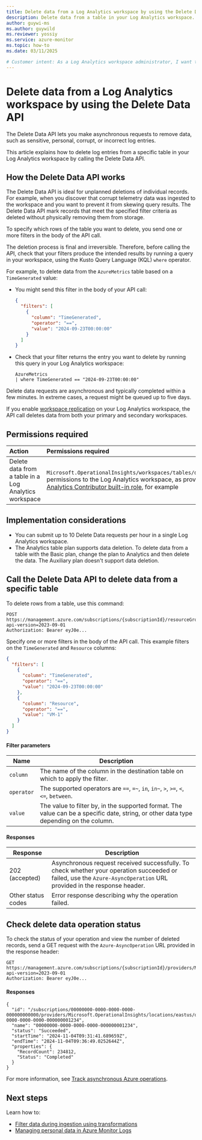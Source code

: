 ```yaml
---
title: Delete data from a Log Analytics workspace by using the Delete Data API 
description: Delete data from a table in your Log Analytics workspace. 
author: guywi-ms
ms.author: guywild
ms.reviewer: yossiy
ms.service: azure-monitor
ms.topic: how-to 
ms.date: 03/11/2025

# Customer intent: As a Log Analytics workspace administrator, I want to delete data from tables in my Log Analytics workspace if the data is ingested by mistake, corrupt, or includes personal identifiable details.
---
```


# Delete data from a Log Analytics workspace by using the Delete Data API 

The Delete Data API lets you make asynchronous requests to remove data, such as sensitive, personal, corrupt, or incorrect log entries.

This article explains how to delete log entries from a specific table in your Log Analytics workspace by calling the Delete Data API.

## How the Delete Data API works

The Delete Data API is ideal for unplanned deletions of individual records. For example, when you discover that corrupt telemetry data was ingested to the workspace and you want to prevent it from skewing query results. The Delete Data API mark records that meet the specified filter criteria as deleted without physically removing them from storage. 

To specify which rows of the table you want to delete, you send one or more filters in the body of the API call.

The deletion process is final and irreversible. Therefore, before calling the API, check that your filters produce the intended results by running a query in your workspace, using the Kusto Query Language (KQL) `where` operator.

For example, to delete data from the `AzureMetrics` table based on a `TimeGenerated` value: 

- You might send this filter in the body of your API call:

  ```json 
  {
    "filters": [
      {
        "column": "TimeGenerated",      
        "operator": "==",                
        "value": "2024-09-23T00:00:00"  
      }
    ]
  }
  ```

- Check that your filter returns the entry you want to delete by running this query in your Log Analytics workspace:

  ```kusto
  AzureMetrics
  | where TimeGenerated == "2024-09-23T00:00:00" 
  ```


Delete data requests are asynchronous and typically completed within a few minutes. In extreme cases, a request might be queued up to five days.

If you enable [workspace replication](workspace-replication.md) on your Log Analytics workspace, the API call deletes data from both your primary and secondary workspaces.

## Permissions required

| Action | Permissions required |
|:-------|:---------------------|
| Delete data from a table in a Log Analytics workspace | `Microsoft.OperationalInsights/workspaces/tables/deleteData/action` permissions to the Log Analytics workspace, as provided by the [Log Analytics Contributor built-in role](./manage-access.md#log-analytics-contributor), for example |

## Implementation considerations

- You can submit up to 10 Delete Data requests per hour in a single Log Analytics workspace. 
- The Analytics table plan supports data deletion. To delete data from a table with the Basic plan, change the plan to Analytics and then delete the data. The Auxiliary plan doesn't support data deletion.

## Call the Delete Data API to delete data from a specific table

To delete rows from a table, use this command: 

```http  
POST https://management.azure.com/subscriptions/{subscriptionId}/resourceGroups/{resourcegroup}/providers/Microsoft.OperationalInsights/workspaces/{workspace_name}/tables/{table_name}/deleteData?api-version=2023-09-01
Authorization: Bearer eyJ0e...
```

Specify one or more filters in the body of the API call. This example filters on the `TimeGenerated` and `Resource` columns:

```json 
{
  "filters": [
    {
      "column": "TimeGenerated",      
      "operator": "==",                
      "value": "2024-09-23T00:00:00"  
    },
    {
      "column": "Resource",      
      "operator": "==",                
      "value": "VM-1"  
    }
  ]
}
```

#### Filter parameters

| Name | Description|
| - | - |
| `column` | The name of the column in the destination table on which to apply the filter. |
| `operator` | The supported operators are `==`, `=~`, `in`, `in~`, `>`, `>=`, `<`, `<=`, `between`. |
| `value` | The value to filter by, in the supported format. The value can be a specific date, string, or other data type depending on the column. |
 
#### Responses

| Response | Description| 
| - | - |
|202 (accepted)|Asynchronous request received successfully. To check whether your operation succeeded or failed, use the `Azure-AsyncOperation` URL provided in the response header. |
|Other status codes|Error response describing why the operation failed.|



## Check delete data operation status 

To check the status of your operation and view the number of deleted records, send a GET request with the `Azure-AsyncOperation` URL provided in the response header:
 
```http
GET https://management.azure.com/subscriptions/{subscriptionId}/providers/Microsoft.OperationalInsights/locations/{region}/operationstatuses/{responseOperation}?api-version=2023-09-01
Authorization: Bearer eyJ0e...
```

#### Responses
```http
{
  "id": "/subscriptions/00000000-0000-0000-0000-000000000000/providers/Microsoft.OperationalInsights/locations/eastus/operationstatuses/00000000-0000-0000-0000-000000001234",
  "name": "00000000-0000-0000-0000-000000001234",
  "status": "Succeeded",
  "startTime": "2024-11-04T09:31:41.689659Z",
  "endTime": "2024-11-04T09:36:49.0252644Z",
  "properties": {
    "RecordCount": 234812,
    "Status": "Completed"
  }
}
```

For more information, see [Track asynchronous Azure operations](/azure/azure-resource-manager/management/async-operations).

## Next steps

Learn how to:

- [Filter data during ingestion using transformations](../essentials/data-collection-transformations.md)
- [Managing personal data in Azure Monitor Logs](../logs/personal-data-mgmt.md)

